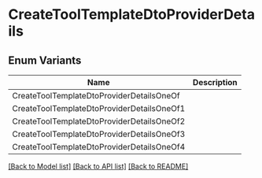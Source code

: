 # CreateToolTemplateDtoProviderDetails

## Enum Variants

| Name | Description |
|---- | -----|
| CreateToolTemplateDtoProviderDetailsOneOf |  |
| CreateToolTemplateDtoProviderDetailsOneOf1 |  |
| CreateToolTemplateDtoProviderDetailsOneOf2 |  |
| CreateToolTemplateDtoProviderDetailsOneOf3 |  |
| CreateToolTemplateDtoProviderDetailsOneOf4 |  |

[[Back to Model list]](../README.md#documentation-for-models) [[Back to API list]](../README.md#documentation-for-api-endpoints) [[Back to README]](../README.md)



